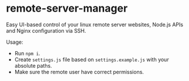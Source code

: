 # remote-server-manager

Easy UI-based control of your linux remote server websites, Node.js APIs and Nginx configuration via SSH.

Usage:

- Run `npm i`.
- Create `settings.js` file based on `settings.example.js` with your absolute paths.
- Make sure the remote user have correct permissions.
